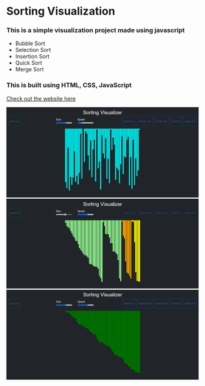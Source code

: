 # Sorting Visualization
### This is a simple visualization project made using javascript 
- Bubble Sort 
- Selection Sort
- Insertion Sort
- Quick Sort
- Merge Sort

### This is built using HTML, CSS, JavaScript <br/>

[Check out the website here]([https://dg15062002.github.io/Sorting_Visualizer/])

<img src="img/img1.png"> <br/>
<img src="img/img2.png"> <br/>
<img src="img/img3.png"> <br/>
